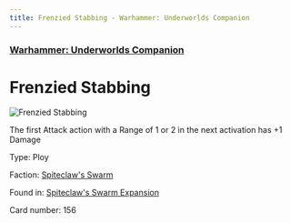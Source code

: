 ```yaml
---
title: Frenzied Stabbing - Warhammer: Underworlds Companion
---
```


### [Warhammer: Underworlds Companion](https://guidokessels.github.io/wh-underworlds)

  

# Frenzied Stabbing

![Frenzied Stabbing](https://warhammerunderworlds.com/wp-content/uploads/sites/6/2018/02/156_ENG.png)

The first Attack action with a Range of 1 or 2 in the next activation has +1 Damage

Type: Ploy

Faction: [Spiteclaw's Swarm](https://guidokessels.github.io/wh-underworlds/factions/spiteclaws-swarm)

Found in: [Spiteclaw's Swarm Expansion](https://guidokessels.github.io/wh-underworlds/locations/spiteclaws-swarm-expansion)

Card number: 156
